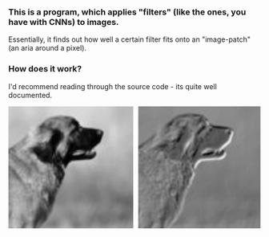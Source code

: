 ### This is a program, which applies "filters" (like the ones, you have with CNNs) to images.
Essentially, it finds out how well a certain filter fits onto an "image-patch" (an aria around a pixel).

### How does it work?
I'd recommend reading through the source code - its quite well documented.

![Example](example.png)